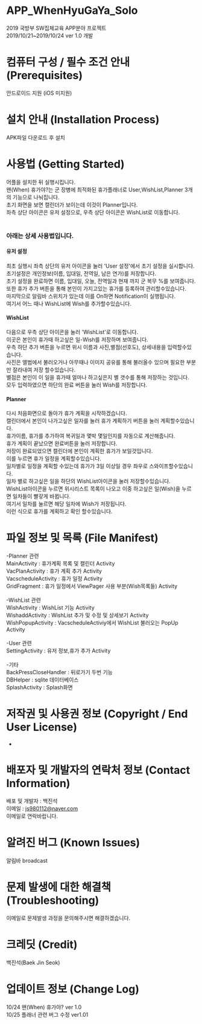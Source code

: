 # APP_WhenHyuGaYa_Solo
2019 국방부 SW집체교육 APP분야 프로젝트<br>
2019/10/21~2019/10/24 ver 1.0 개발

# 컴퓨터 구성 / 필수 조건 안내 (Prerequisites)
 안드로이드 지원 (iOS 미지원)
 
 
# 설치 안내 (Installation Process)
 APK파일 다운로드 후 설치
 
# 사용법 (Getting Started)
 어플을 설치한 뒤 실행시킵니다.<br>
 왠(When) 휴가야?는 군 장병에 최적화된 휴가플래너로 User,WishList,Planner 3개의 기능으로 나눠집니다.<br>
 초기 화면을 보면 캘린더가 보이는데 이것이 Planner입니다.<br>
 좌측 상단 아이콘은 유저 설정으로, 우측 상단 아이콘은 WishList로 이동합니다.<br>
 <br>
 <h3>아래는 상세 사용법입니다.</h3>
<h4>유저 설정</h4>
 최초 실행시 좌측 상단의 유저 아이콘을 눌러 'User 설정'에서 초기 설정을 실시합니다.<br>
 초기설정은 개인정보(이름, 입대일, 전역일, 남은 연가)를 저장합니다.<br>
 초기 설정을 완료하면 이름, 입대일, 오늘, 전역일과 현재 까지 군 복무 %를 보여줍니다.<br>
 또한 휴가 추가 버튼을 통해 본인이 가지고있는 휴가를 등록하여 관리할수있습니다.<br>
 마지막으로 알림바 스위치가 있는데 이를 On하면 Notification이 실행됩니다.<br>
 여기서 어느 때나 WishList에 Wish를 추가할수있습니다.<br> 
<h4>WishList</h4>
 다음으로 우측 상단 아이콘을 눌러 'WishList'로 이동합니다.<br>
 이곳은 본인이 휴가때 하고싶은 일-Wish를 저장하며 보여줍니다.<br>
 우측 하단 추가 버튼을 누르면 위시 이름과 사진,별점(선호도), 상세내용을 입력할수있습니다.<br>
 사진은 앨범에서 불러오거나 아무때나 이미지 공유를 통해 불러올수 있으며 필요한 부분만 잘라내여 저장 할수있습니다.<br>
 별점은 본인이 이 일을 휴가때 얼마나 하고싶은지 별 갯수를 통해 저장하는 것입니다.<br>
 모두 입력하였으면 하단의 완료 버튼을 눌러 Wish를 저장합니다.<br>
<h4>Planner</h4>
다시 처음화면으로 돌아가 휴가 계획을 시작하겠습니다.<br>
캘린더에서 본인이 나가고싶은 일자를 눌러 휴가 계획하기 버튼을 눌러 계획할수있습니다.<br>
휴가이름, 휴가를 추가하여 복귀일과 몇박 몇일인지를 자동으로 계산해줍니다.<br>
휴가 계획이 끝났으면 완료버튼을 눌러 저장합니다.<br>
저장이 완료되었으면 캘린더에 본인이 계획한 휴가가 보일것입니다.<br>
이를 누르면 휴가 일정을 계획할수있습니다.<br>
일차별로 일정을 계획할 수있는데 휴가가 3일 이상일 경우 좌우로 스와이프할수있습니다.<br>
일차 별로 하고싶은 일을 하단의 WishList아이콘을 눌러 저장할수있습니다.<br>
WishList아이콘을 누르면 위시리스트 목록이 나오고 이중 하고싶은 일(Wish)을 누르면 일차들이 빨갛게 바뀝니다.<br>
여기서 일차를 눌르면 해당 일차에 Wish가 저장됩니다.<br>
이런 식으로 휴가를 계획하고 확인 할수있습니다.
 

# 파일 정보 및 목록 (File Manifest)

-Planner 관련<br>
MainActivity : 휴가계획 목록 및 캘린더 Activity<br>
VacPlanActivity : 휴가 계획 추가 Activity<br>
VacscheduleActivity : 휴가 일정 Activity<br>
GridFragment : 휴가 일정에서 ViewPager 사용 부분(Wish목록들) Activity<br>
<br>
-WishList 관련<br>
WishActivity : WishList 기능 Activity<br>
WishaddActivity : WishList 추가 및 수정 및 상세보기 Activity<br>
WishPopupActivity : VacscheduleActiviy에서 WishList 불러오는 PopUp Activity<br>
<br>
-User 관련<br>
SettingActivity : 유저 정보,휴가 추가 Activity<br>
<br>
-기타<br>
BackPressCloseHandler : 뒤로가기 두번 기능<br>
DBHelper : sqlite 데이터베이스<br>
SplashActivity : Splash화면



# 저작권 및 사용권 정보 (Copyright / End User License)
-

# 배포자 및 개발자의 연락처 정보 (Contact Information)
  배포 및 개발자 : 백진석<br>
  이메일 : js980112@naver.com<br>
  이메일로 연락바랍니다.
 
# 알려진 버그 (Known Issues)
  알림바 broadcast
  
# 문제 발생에 대한 해결책 (Troubleshooting)
  이메일로 문제발생 과정을 문의해주시면 해결하겠습니다.
  
# 크레딧 (Credit)
  백진석(Baek Jin Seok)
  
# 업데이트 정보 (Change Log)
10/24 왠(When) 휴가야? ver 1.0 <br>
10/25 플래너 관련 버그 수정 ver1.01
